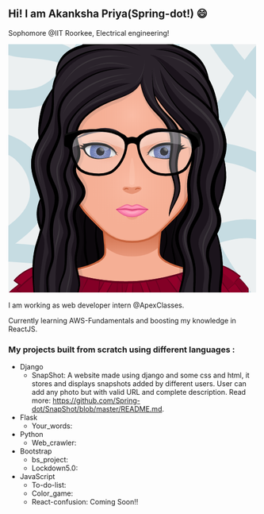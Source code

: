 ## Hi! I am Akanksha Priya(Spring-dot!)  :smile:
Sophomore @IIT Roorkee, Electrical engineering!

![github profile logo](https://github.com/Spring-dot/Spring-dot/blob/master/myAvatar.png)

I am working as web developer intern @ApexClasses.

Currently learning AWS-Fundamentals and boosting my knowledge in ReactJS.
### My projects built from scratch using different languages :
* Django
  * SnapShot: A website made using django and some css and html, it stores and displays snapshots added by different users. User can add any photo but with valid URL and complete description. Read more: https://github.com/Spring-dot/SnapShot/blob/master/README.md.
* Flask
  * Your_words:
* Python
  * Web_crawler:
* Bootstrap
  * bs_project:
  * Lockdown5.0:
* JavaScript
  * To-do-list:
  * Color_game:
  * React-confusion: Coming Soon!!


<!--
**Spring-dot/Spring-dot** is a ✨ _special_ ✨ repository because its `README.md` (this file) appears on your GitHub profile.

Here are some ideas to get you started:

- 🔭 I’m currently working on ...
- 🌱 I’m currently learning ...
- 👯 I’m looking to collaborate on ...
- 🤔 I’m looking for help with ...
- 💬 Ask me about ...
- 📫 How to reach me: ...
- 😄 Pronouns: ...
- ⚡ Fun fact: ...
-->
